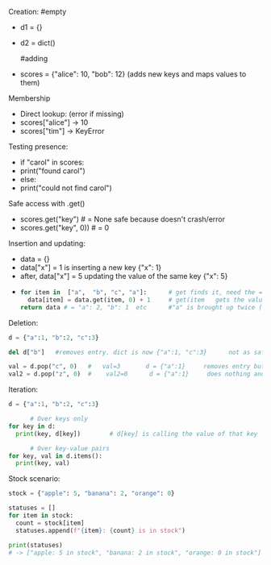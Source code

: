 Creation:
  #empty
- d1 = {} 
- d2 = dict()

  #adding
- scores = {"alice": 10, "bob": 12}  (adds new keys and maps values to them)

 Membership
- Direct lookup: (error if missing)
- scores["alice"]   -> 10
- scores["tim"]  -> KeyError

Testing presence:
- if "carol" in scores:
-   print("found carol")
- else:
-   print("could not find carol")

Safe access with .get()
- scores.get("key")   # = None     safe because doesn't crash/error
- scores.get("key", 0))   # = 0

Insertion and updating:
- data = {}
- data["x"] = 1     is inserting a new key     {"x": 1}
- after,  data["x"] = 5      updating the value of the same key    {"x": 5}
- ```Python      
  for item in  ["a",  "b", "c", "a"]:      # get finds it, need the = to actually change the value of that item key
    data[item] = data.get(item, 0) + 1     # get(item   gets the value, +1 adds onto it, for that specific key,
  return data # = "a": 2, "b": 1  etc      #"a" is brought up twice (same key) so its value gets +1 twice (2)
  ```
 Deletion:
 ```Python
 d = {"a":1, "b":2, "c":3}

del d["b"]   #removes entry. dict is now {"a":1, "c":3}      not as safe as pop

val = d.pop("c", 0)   #   val=3       d = {"a":1}     removes entry but also returns the removed value
val2 = d.pop("z", 0)  #    val2=0      d = {"a":1}     does nothing and defaults to 0 instead of error/crashing
 ```
Iteration:
```Python
d = {"a":1, "b":2, "c":3}

      # Over keys only
for key in d:
  print(key, d[key])        # d[key] is calling the value of that key

      # Over key-value pairs
for key, val in d.items():
  print(key, val)
```

Stock scenario:
```Python
stock = {"apple": 5, "banana": 2, "orange": 0}

statuses = []
for item in stock:
  count = stock[item]
  statuses.append(f"{item}: {count} is in stock")

print(statuses)
# -> ["apple: 5 in stock", "banana: 2 in stock", "orange: 0 in stock"]




